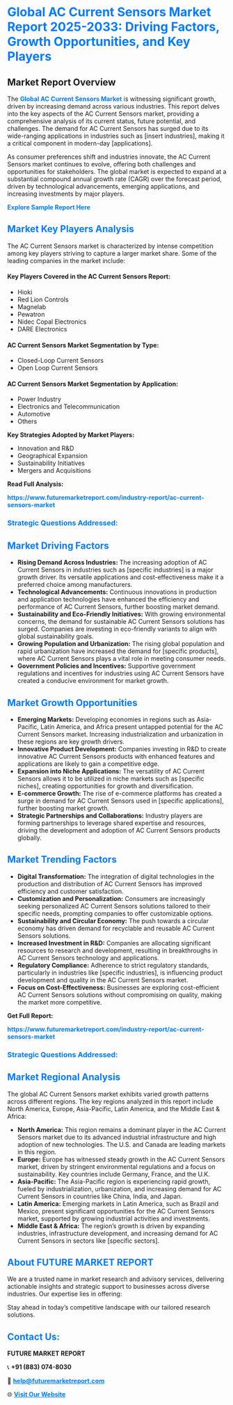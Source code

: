 <h1 style="color: #007BFF;">Global AC Current Sensors Market Report 2025-2033: Driving Factors, Growth Opportunities, and Key Players</h1>

<section id="overview">
<h2>Market Report Overview</h2>
<p>The <a href="https://www.futuremarketreport.com/industry-report/ac-current-sensors-market" style="color: #007BFF; text-decoration: none;"><strong>Global AC Current Sensors Market</strong></a> is witnessing significant growth, driven by increasing demand across various industries. This report delves into the key aspects of the AC Current Sensors market, providing a comprehensive analysis of its current status, future potential, and challenges. The demand for AC Current Sensors has surged due to its wide-ranging applications in industries such as [insert industries], making it a critical component in modern-day [applications].</p>
<p>As consumer preferences shift and industries innovate, the AC Current Sensors market continues to evolve, offering both challenges and opportunities for stakeholders. The global market is expected to expand at a substantial compound annual growth rate (CAGR) over the forecast period, driven by technological advancements, emerging applications, and increasing investments by major players.</p>
</section>

<section id="overview">
<p><a href="https://www.futuremarketreport.com/request-sample/reportId=29347" style="color: #007BFF; text-decoration: none;"><strong>Explore Sample Report Here</strong></a></p>
</section>

<section id="key-players">
<h2 style="color: #007BFF;">Market Key Players Analysis</h2>
<p>The AC Current Sensors market is characterized by intense competition among key players striving to capture a larger market share. Some of the leading companies in the market include:</p>
<h4>Key Players Covered in the AC Current Sensors Report:</h4>
<ul><li>Hioki</li><li>Red Lion Controls</li><li>Magnelab</li><li>Pewatron</li><li>Nidec Copal Electronics</li><li>DARE Electronics</li></ul>
<h4>AC Current Sensors Market Segmentation by Type:</h4>
<ul><li>Closed-Loop Current Sensors</li><li>Open Loop Current Sensors</li></ul>

<h4>AC Current Sensors Market Segmentation by Application:</h4>
<ul><li>Power Industry</li><li>Electronics and Telecommunication</li><li>Automotive</li><li>Others</li></ul>
<p><strong>Key Strategies Adopted by Market Players:</strong></p>
<ul>
<li>Innovation and R&D</li>
<li>Geographical Expansion</li>
<li>Sustainability Initiatives</li>
<li>Mergers and Acquisitions</li>
</ul>
</section>

<section>
<p><strong>Read Full Analysis: </strong></p><a href="https://www.futuremarketreport.com/industry-report/ac-current-sensors-market" style="color: #007BFF; text-decoration: none;"><strong>https://www.futuremarketreport.com/industry-report/ac-current-sensors-market</strong></a>
<h3 style="color: #007BFF;">Strategic Questions Addressed:</h3>
</section>

<section id="driving-factors">
<h2 style="color: #007BFF;">Market Driving Factors</h2>
<ul>
<li><strong>Rising Demand Across Industries:</strong> The increasing adoption of AC Current Sensors in industries such as [specific industries] is a major growth driver. Its versatile applications and cost-effectiveness make it a preferred choice among manufacturers.</li>
<li><strong>Technological Advancements:</strong> Continuous innovations in production and application technologies have enhanced the efficiency and performance of AC Current Sensors, further boosting market demand.</li>
<li><strong>Sustainability and Eco-Friendly Initiatives:</strong> With growing environmental concerns, the demand for sustainable AC Current Sensors solutions has surged. Companies are investing in eco-friendly variants to align with global sustainability goals.</li>
<li><strong>Growing Population and Urbanization:</strong> The rising global population and rapid urbanization have increased the demand for [specific products], where AC Current Sensors plays a vital role in meeting consumer needs.</li>
<li><strong>Government Policies and Incentives:</strong> Supportive government regulations and incentives for industries using AC Current Sensors have created a conducive environment for market growth.</li>
</ul>
</section>

<section id="growth-opportunities">
<h2 style="color: #007BFF;">Market Growth Opportunities</h2>
<ul>
<li><strong>Emerging Markets:</strong> Developing economies in regions such as Asia-Pacific, Latin America, and Africa present untapped potential for the AC Current Sensors market. Increasing industrialization and urbanization in these regions are key growth drivers.</li>
<li><strong>Innovative Product Development:</strong> Companies investing in R&D to create innovative AC Current Sensors products with enhanced features and applications are likely to gain a competitive edge.</li>
<li><strong>Expansion into Niche Applications:</strong> The versatility of AC Current Sensors allows it to be utilized in niche markets such as [specific niches], creating opportunities for growth and diversification.</li>
<li><strong>E-commerce Growth:</strong> The rise of e-commerce platforms has created a surge in demand for AC Current Sensors used in [specific applications], further boosting market growth.</li>
<li><strong>Strategic Partnerships and Collaborations:</strong> Industry players are forming partnerships to leverage shared expertise and resources, driving the development and adoption of AC Current Sensors products globally.</li>
</ul>
</section>

<section id="trending-factors">
<h2 style="color: #007BFF;">Market Trending Factors</h2>
<ul>
<li><strong>Digital Transformation:</strong> The integration of digital technologies in the production and distribution of AC Current Sensors has improved efficiency and customer satisfaction.</li>
<li><strong>Customization and Personalization:</strong> Consumers are increasingly seeking personalized AC Current Sensors solutions tailored to their specific needs, prompting companies to offer customizable options.</li>
<li><strong>Sustainability and Circular Economy:</strong> The push towards a circular economy has driven demand for recyclable and reusable AC Current Sensors solutions.</li>
<li><strong>Increased Investment in R&D:</strong> Companies are allocating significant resources to research and development, resulting in breakthroughs in AC Current Sensors technology and applications.</li>
<li><strong>Regulatory Compliance:</strong> Adherence to strict regulatory standards, particularly in industries like [specific industries], is influencing product development and quality in the AC Current Sensors market.</li>
<li><strong>Focus on Cost-Effectiveness:</strong> Businesses are exploring cost-efficient AC Current Sensors solutions without compromising on quality, making the market more competitive.</li>
</ul>
</section>

<section>
<p><strong>Get Full Report: </strong></p><a href="https://www.futuremarketreport.com/industry-report/ac-current-sensors-market" style="color: #007BFF; text-decoration: none;"><strong>https://www.futuremarketreport.com/industry-report/ac-current-sensors-market</strong></a>
<h3 style="color: #007BFF;">Strategic Questions Addressed:</h3>
</section>


<section id="regional-analysis">
<h2 style="color: #007BFF;">Market Regional Analysis</h2>
<p>The global AC Current Sensors market exhibits varied growth patterns across different regions. The key regions analyzed in this report include North America, Europe, Asia-Pacific, Latin America, and the Middle East & Africa:</p>
<ul>
<li><strong>North America:</strong> This region remains a dominant player in the AC Current Sensors market due to its advanced industrial infrastructure and high adoption of new technologies. The U.S. and Canada are leading markets in this region.</li>
<li><strong>Europe:</strong> Europe has witnessed steady growth in the AC Current Sensors market, driven by stringent environmental regulations and a focus on sustainability. Key countries include Germany, France, and the U.K.</li>
<li><strong>Asia-Pacific:</strong> The Asia-Pacific region is experiencing rapid growth, fueled by industrialization, urbanization, and increasing demand for AC Current Sensors in countries like China, India, and Japan.</li>
<li><strong>Latin America:</strong> Emerging markets in Latin America, such as Brazil and Mexico, present significant opportunities for the AC Current Sensors market, supported by growing industrial activities and investments.</li>
<li><strong>Middle East & Africa:</strong> The region’s growth is driven by expanding industries, infrastructure development, and increasing demand for AC Current Sensors in sectors like [specific sectors].</li>
</ul>
</section>

<footer>
<h2 style="color: #007BFF;">About FUTURE MARKET REPORT</h2>
<p>We are a trusted name in market research and advisory services, delivering actionable insights and strategic support to businesses across diverse industries. Our expertise lies in offering:</p>

<p>Stay ahead in today’s competitive landscape with our tailored research solutions.</p>

<h2 style="color: #007BFF;">Contact Us:</h2>
<p><strong>FUTURE MARKET REPORT</strong></p>
<p>📞 <strong>+91 (883) 074-8030</strong></p>
<p>📧 <strong><a href="mailto:help@futuremarketreport.com" style="color: #007BFF;">help@futuremarketreport.com</a></strong></p>
<p>🌐 <strong><a href="https://www.futuremarketreport.com/" style="color: #007BFF;">Visit Our Website</a></strong></p>
</footer>